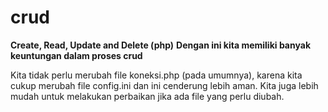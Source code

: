 # crud
**Create, Read, Update and Delete (php)**
**Dengan ini kita memiliki banyak keuntungan dalam proses crud**

Kita tidak perlu merubah file koneksi.php (pada umumnya), karena kita cukup merubah file config.ini dan ini cenderung lebih aman.
Kita juga lebih mudah untuk melakukan perbaikan jika ada file yang perlu diubah.

